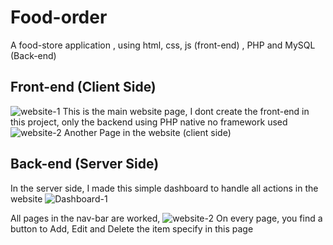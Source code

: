 # Food-order
A food-store application , using html, css, js (front-end) , PHP and MySQL (Back-end)

## Front-end (Client Side)
![website-1](https://user-images.githubusercontent.com/121083063/221342687-cb4ac24e-3f07-4b45-b57b-d1c90f9ec058.png)
This is the main website page, I dont create the front-end in this project, only the backend using PHP native no framework used
![website-2](https://user-images.githubusercontent.com/121083063/221342765-34ce02ef-da1f-4440-97d9-1f0a1623305d.png)
Another Page in the website (client side)

## Back-end (Server Side)
In the server side, I made this simple dashboard to handle all actions in the website
![Dashboard-1](https://user-images.githubusercontent.com/121083063/221342808-fbdecc32-2a95-4a6f-91e0-e504a7da0142.png)

All pages in the nav-bar are worked, 
![website-2](https://user-images.githubusercontent.com/121083063/221342908-01ad2edc-acdc-41db-834a-b078bfd89e5f.png)
On every page, you find a button to Add, Edit and Delete the item specify in this page 




